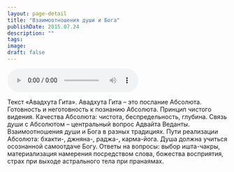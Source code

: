 ```yaml
---
layout: page-detail
title: "Взаимоотношения души и Бога"
publishDate: 2015.07.24
description: ""
tags:
image:
draft: false
---
```


<audio title="2015.07.24 - Взаимоотношения души и Бога.mp3" src="https://filer-api.advayta.org/v1.0/public/files/75312" controls=""></audio>

 Текст «Авадхута Гита». Авадхута Гита – это послание Абсолюта. Готовность и неготовность к познанию Абсолюта. Принцип чистого видения. Качества Абсолюта: чистота, беспредельность, глубина. Связь души с Абсолютом – центральный вопрос Адвайта Веданты. Взаимоотношения души и Бога в разных традициях. Пути реализации Абсолюта: бхакти-, джняна-, раджа-, карма-йога. Душа должна учиться осознанной самоотдаче Богу. Ответы на вопросы: выбор ишта-чакры, материализация намерения посредством слова, божества восприятия, страх при выходе астрального тела при пранаямах. 

  
